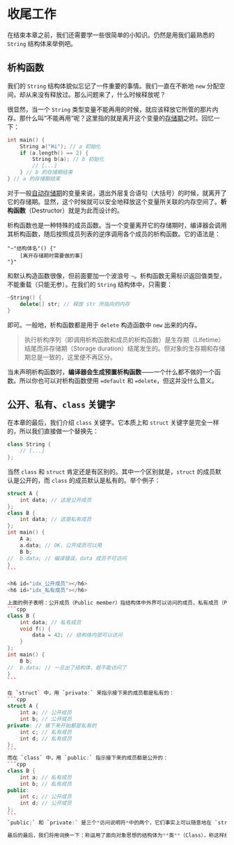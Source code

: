 # 收尾工作

在结束本章之前，我们还需要学一些很简单的小知识。仍然是用我们最熟悉的 `String` 结构体来举例吧。

## 析构函数

我们的 `String` 结构体貌似忘记了一件重要的事情。我们一直在不断地 `new` 分配空间，却从来没有释放过。那么问题来了，什么时候释放呢？

很显然，当一个 `String` 类型变量不能再用的时候，就应该释放它所管的那片内存。那什么叫“不能再用”呢？这里指的就是离开这个变量的[存储期](/ch04/list/storage_duration)之时。回忆一下：
```cpp
int main() {
    String a("Hi"); // a 初始化
    if (a.length() == 2) {
        String b(a); // b 初始化
        // [...]
    } // b 的存储期结束
} // a 的存储期结束
```
对于一般[自动存储期](/ch04/list/storage_duration#自动存储期)的变量来说，退出外层复合语句（大括号）的时候，就离开了它的存储期。显然，这个时候就可以安全地释放这个变量所关联的内存空间了。**析构函数**（Destructor）就是为此而设计的。

析构函数也是一种特殊的成员函数。当一个变量离开它的存储期时，编译器会调用其析构函数，随后按照成员列表的逆序调用各个成员的析构函数。它的语法是：
```sdsc
"~"结构体名"() {"
    [离开存储期时需要做的事]
"}"
```
和默认构造函数很像，但前面要加一个波浪号 `~`。析构函数无需标识返回值类型，不能重载（只能无参）。在我们的 `String` 结构体中，只需要：
```cpp
~String() {
    delete[] str; // 释放 str 所指向的内存
}
```
即可。一般地，析构函数都是用于 `delete` 构造函数中 `new` 出来的内存。

> 执行析构序列（即调用析构函数和成员的析构函数）是生存期（Lifetime）结尾而非存储期（Storage duration）结尾发生的。但对象的生存期和存储期总是一致的，这里便不再区分。

当未声明析构函数时，**编译器会生成预置析构函数**——一个什么都不做的一个函数。所以你也可以对析构函数使用 `=default` 和 `=delete`，但这并没什么意义。

## 公开、私有、`class` 关键字

在本章的最后，我们介绍 `class` 关键字。它本质上和 `struct` 关键字是完全一样的，所以我们直接做一个替换先：
```cpp
class String {
    // [...]
};
```
当然 `class` 和 `struct` 肯定还是有区别的。其中一个区别就是，`struct` 的成员默认是公开的，而 `class` 的成员默认是私有的。举个例子：
````cpp codemo(show)
struct A {
    int data; // 这是公开成员
};
class B {
    int data; // 这是私有成员
};
int main() {
    A a;
    a.data; // OK，公开成员可以用
    B b;
//  b.data; // 编译错误，data 成员不可访问
}
```

<h6 id="idx_公开成员"></h6>
<h6 id="idx_私有成员"></h6>

上面的例子表明：公开成员（Public member）指结构体中外界可以访问的成员，私有成员（Private member）指结构体中外界不可以访问的成员，但可以在结构体内部访问（比如成员函数中）。
```cpp
class B {
    int data; // 私有成员
    void f() {
        data = 42; // 结构体内部可以访问
    }
};
int main() {
    B b;
//  b.data; // 一旦出了结构体，就不能访问了
}
```

在 `struct` 中，用 `private:` 来指示接下来的成员都是私有的：
```cpp
struct A {
    int a; // 公开成员
    int b; // 公开成员
private: // 接下来开始都是私有的
    int c; // 私有成员
    int d; // 私有成员
};
```
而在 `class` 中，用 `public:` 指示接下来的成员都是公开的：
```cpp
class B {
    int a; // 私有成员
    int b; // 私有成员
public:
    int c; // 公开成员
    int d; // 公开成员
};
```
`public:` 和 `private:` 是三个*访问说明符*中的两个，它们事实上可以随意地在 `struct` 和 `class` 的成员列表中插入；而 `struct` 和 `class` 在访问性上的区别仅仅作用于成员列表开头的那几个成员。下一节的总结中，你将看到使用这些访问说明符后的 `String` 结构体。

最后的最后，我们将用词换一下：称运用了面向对象思想的结构体为**类**（Class），称这样结构体的变量为**对象**（Object）。
